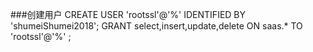
###创建用户
CREATE USER 'rootssl'@'%' IDENTIFIED BY 'shumeiShumei2018';
GRANT select,insert,update,delete ON saas.* TO 'rootssl'@'%' ;